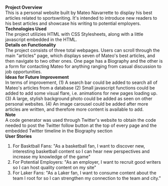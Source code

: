 **Project Overview**  
This is a personal website built by Mateo Navarrette to display his best articles related to sportswriting. It's intended to introduce new readers to his best articles and showcase his writing to potential employers.  
**Technologies Used**  
The project utilizies HTML with CSS Stylesheets, along with a little javascript embedded in the HTML.  
**Details on Functionality**  
The project consists of three total webpages. Users can scroll through the main "articles" page, which displays seven of Mateo's best articles, and then navigate to two other ones. One page has a Biography and the other is a form for contacting Mateo for anything ranging from casual discussion to job opportunities.  
**Ideas for Future Improvement**  
In terms of improvement, (1) A search bar could be added to search all of Mateo's articles from a database (2) Small javascript functions could be added to add some visual flare, i.e. animations for new pages loading up. (3) A large, stylish background photo could be added as seen on other personal websites. (4) An image carousel could be added after more articles are written, and therefore more content is available to add.  
**Note**  
A code generator was used through Twitter's website to obtain the code needed to post the Twitter follow button at the top of every page and the embedded Twitter timeline in the Biography section  
**User Stories**  
1. For Basktball Fans: "As a basketball fan, I want to discover new, interesting basketball content so I can hear new perspectives and increase my knowledge of the game"  
2. For Potential Employers: "As an employer, I want to recruit good writers so I can host quality content on my site"  
3. For Laker Fans: "As a Laker fan, I want to consume content about the team I root for so I can strengthen my connection to the team and city."